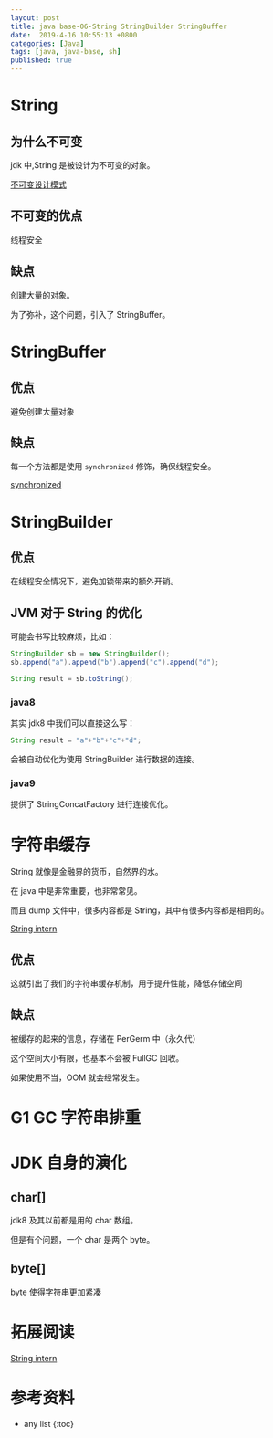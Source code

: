 ```yaml
---
layout: post
title: java base-06-String StringBuilder StringBuffer
date:  2019-4-16 10:55:13 +0800
categories: [Java]
tags: [java, java-base, sh]
published: true
---
```


# String

## 为什么不可变

jdk 中,String 是被设计为不可变的对象。

[不可变设计模式](https://houbb.github.io/2018/10/08/pattern-immutable)

## 不可变的优点

线程安全

## 缺点

创建大量的对象。

为了弥补，这个问题，引入了 StringBuffer。

# StringBuffer

## 优点

避免创建大量对象

## 缺点

每一个方法都是使用 `synchronized` 修饰，确保线程安全。

[synchronized](https://houbb.github.io/2018/07/25/java-concurrency-09-sync)


# StringBuilder

## 优点

在线程安全情况下，避免加锁带来的额外开销。


## JVM 对于 String 的优化

可能会书写比较麻烦，比如：

``` java
StringBuilder sb = new StringBuilder();
sb.append("a").append("b").append("c").append("d");

String result = sb.toString();
```

### java8

其实 jdk8 中我们可以直接这么写：

```java
String result = "a"+"b"+"c"+"d";
```

会被自动优化为使用 StringBuilder 进行数据的连接。

###  java9

提供了 StringConcatFactory 进行连接优化。

# 字符串缓存

String 就像是金融界的货币，自然界的水。

在 java 中是非常重要，也非常常见。

而且 dump 文件中，很多内容都是 String，其中有很多内容都是相同的。

[String intern](https://houbb.github.io/2018/10/07/java-string-intern)

## 优点

这就引出了我们的字符串缓存机制，用于提升性能，降低存储空间

## 缺点

被缓存的起来的信息，存储在 PerGerm 中（永久代）

这个空间大小有限，也基本不会被 FullGC 回收。

如果使用不当，OOM 就会经常发生。


# G1 GC 字符串排重

# JDK 自身的演化

## char[]

jdk8 及其以前都是用的 char 数组。

但是有个问题，一个 char 是两个 byte。

## byte[]

byte 使得字符串更加紧凑

# 拓展阅读

[String intern](https://houbb.github.io/2018/10/07/java-string-intern)

# 参考资料

* any list
{:toc}
